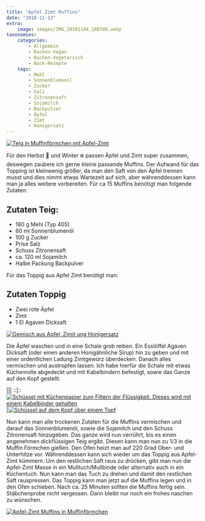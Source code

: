 ```yaml
---
title: "Apfel Zimt Muffins"
date: "2018-11-13"
extra:
    image: images/IMG_20181104_180708.webp
taxonomies:
    categories:
        - Allgemein
        - Backen-Vegan
        - Backen-Vegetarisch
        - Back-Rezepte
    tags:
        - Mehl
        - Sonnenblumenöl
        - Zucker
        - Salz
        - Zitronensaft
        - Sojamilch
        - Backpulver
        - Äpfel
        - Zimt
        - Honigersatz
---
```


[![Teig in Muffinförmchen mit Apfel-Zimt](images/IMG_20181104_180708.webp)](images/IMG_20181104_180708.webp)

Für den Herbst 🍂 und Winter ❄️ passen Äpfel und Zimt super zusammen, deswegen zaubere ich gerne kleine passende Muffins. Der Aufwand für das Topping ist kleinwenig größer, da man den Saft von den Äpfel trennen musst und dies nimmt etwas Wartezeit auf sich, aber währenddessen kann man ja alles weitere vorbereiten. Für ca 15 Muffins benötigt man folgende Zutaten:

## Zutaten Teig:
- 180 g Mehl (Typ 405)
- 60 ml Sonnenblumenöl
- 100 g Zucker
- Prise Salz
- Schuss Zitronensaft
- ca. 120 ml Sojamilch
- Halbe Packung Backpulver

Für das Toppig aus Apfel Zimt benötigt man:

## Zutaten Toppig
- Zwei rote Äpfel
- Zimt
- 1 El Agaven Dicksaft

[![Gemisch aus Apfel, Zimit ung Honigersatz](images/IMG_20181104_180906.webp)](images/IMG_20181104_180906.webp)

Die Äpfel waschen und in eine Schale grob reiben. Ein Esslöffel Agaven Dicksaft (oder einen anderen Honigähnliche Sirup) hin zu geben und mit einer ordentlichen Ladung Zimtgewürz überdecken. Danach alles vermischen und austropfen lassen. Ich habe hierfür die Schale mit etwas Küchenrolle abgedeckt und mit Kabelbindern befestigt, sowie das Ganze auf den Kopf gestellt.

|||
::|::
[![Schüssel mit Küchenpapier zum Filtern der Flüssigkeit. Dieses wird mit einem Kabelbinder gehalten](images/IMG_20181104_180854.webp)](images/IMG_20181104_180854.webp)|[![Schüssel auf dem Kopf über einem Topf](images/IMG_20181104_180846.webp)](images/IMG_20181104_180846.webp)

Nun kann man alle trockenen Zutaten für die Muffins vermischen und darauf das Sonnenblumenöl, sowie die Sojamilch und den Schuss Zitronensaft hinzugeben. Das ganze wird nun verrührt, bis es einen angenehmen dickflüssigen Teig ergibt. Diesen kann man nun zu 1/3 in die Muffin Förmchen gießen. Den Ofen heizt man auf 220 Grad Ober- und Unterhitze vor. Währenddessen kann sich wieder um das Toppig aus Apfel-Zimt kümmern. Um den restlichen Saft raus zu drücken, gibt man nun die Apfel-Zimt Masse in ein Mulltuch/Mullbinde oder alternativ auch in ein Küchentuch. Nun kann man das Tuch zu drehen und damit den restlichen Saft rauspressen. Das Toppig kann man jetzt auf die Muffins legen und in den Ofen schieben. Nach ca. 25 Minuten sollten die Muffins fertig sein. Stäbchenprobe nicht vergessen. Dann bleibt nur noch ein frohes naschen zu wünschen.

[![Apfel-Zimt Muffins in Muffinförmchen](images/IMG_20181104_180659.webp)](images/IMG_20181104_180659.webp) 
